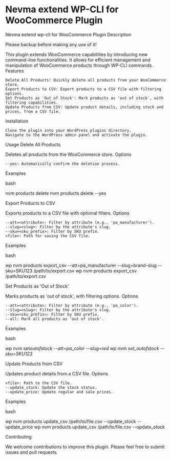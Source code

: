 # Nevma extend WP-CLI for WooCommerce Plugin

Nevma extend wp-cli for WooCommerce Plugin
Description

Please backup before making any use of it!

This plugin extends WooCommerce capabilities by introducing new command-line functionalities. It allows for efficient management and manipulation of WooCommerce products through WP-CLI commands.
Features

    Delete All Products: Quickly delete all products from your WooCommerce store.
    Export Products to CSV: Export products to a CSV file with filtering options.
    Set Products as 'Out of Stock': Mark products as 'out of stock', with filtering capabilities.
    Update Products from CSV: Update product details, including stock and prices, from a CSV file.

Installation

    Clone the plugin into your WordPress plugins directory.
    Navigate to the WordPress admin panel and activate the plugin.

Usage
Delete All Products

Deletes all products from the WooCommerce store.
Options

    --yes: Automatically confirm the deletion process.

Examples

bash

nvm products delete
nvm products delete --yes

Export Products to CSV

Exports products to a CSV file with optional filters.
Options

    --att=<attribute>: Filter by attribute (e.g., 'pa_manufacturer').
    --slug=<slug>: Filter by the attribute's slug.
    --sku=<sku_prefix>: Filter by SKU prefix.
    <file>: Path for saving the CSV file.

Examples

bash

wp nvm products export_csv --att=pa_manufacturer --slug=brand-slug --sku=SKU123 /path/to/export.csv
wp nvm products export_csv /path/to/export.csv

Set Products as 'Out of Stock'

Marks products as 'out of stock', with filtering options.
Options

    --att=<attribute>: Filter by attribute (e.g., 'pa_color').
    --slug=<slug>: Filter by the attribute's slug.
    --sku=<sku_prefix>: Filter by SKU prefix.
    --all: Mark all products as 'out of stock'.

Examples

bash

wp nvm set*outofstock --att=pa_color --slug=red
wp nvm set_outofstock --sku=SKU123*

Update Products from CSV

Updates product details from a CSV file.
Options

    <file>: Path to the CSV file.
    --update_stock: Update the stock status.
    --update_price: Update regular and sale prices.

Examples

bash

wp nvm products update_csv /path/to/file.csv --update_stock --update_price
wp nvm products update_csv /path/to/file.csv --update_stock

Contributing

We welcome contributions to improve this plugin. Please feel free to submit issues and pull requests.
